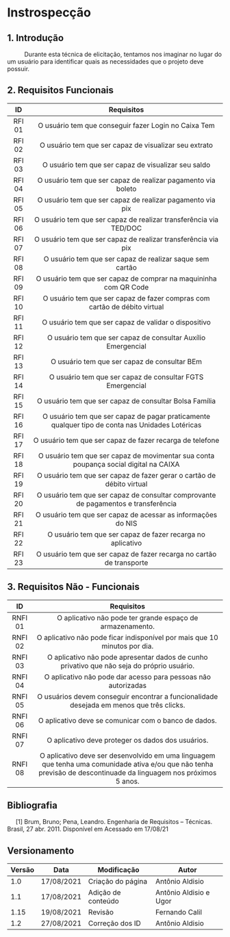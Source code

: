 # Instrospecção

## 1. Introdução


<p style="text-indent: 40px; align = "justify"> Durante esta técnica de elicitação, tentamos nos imaginar no lugar do um usuário para identificar quais as necessidades que o projeto deve possuir. </p>

## 2. Requisitos Funcionais

<center>

| ID | Requisitos | 
|:--:|:--:|
| RFI 01 | O usuário tem que conseguir fazer Login no Caixa Tem | 
| RFI 02 | O usuário tem que ser capaz de visualizar seu extrato | 
| RFI 03 | O usuário tem que ser capaz de visualizar seu saldo | 
| RFI 04 | O usuário tem que ser capaz de realizar pagamento via boleto  | 
| RFI 05 | O usuário tem que ser capaz de realizar pagamento via pix  | 
| RFI 06 | O usuário tem que ser capaz de realizar transferência via TED/DOC  | 
| RFI 07 | O usuário tem que ser capaz de realizar transferência via pix  | 
| RFI 08 | O usuário tem que ser capaz de realizar saque sem cartão  | 
| RFI 09 | O usuário tem que ser capaz de comprar na maquininha com QR Code | 
| RFI 10 | O usuário tem que ser capaz de fazer compras com cartão de débito virtual | 
| RFI 11 | O usuário tem que ser capaz de validar o dispositivo | 
| RFI 12 | O usuário tem que ser capaz de consultar Auxílio Emergencial| 
| RFI 13 | O usuário tem que ser capaz de consultar BEm | 
| RFI 14 | O usuário tem que ser capaz de consultar FGTS Emergencial | 
| RFI 15 | O usuário tem que ser capaz de consultar Bolsa Família| 
| RFI 16 | O usuário tem que ser capaz de pagar praticamente qualquer tipo de conta nas Unidades Lotéricas| 
| RFI 17 | O usuário tem que ser capaz de fazer recarga de telefone| 
| RFI 18 | O usuário tem que ser capaz de movimentar sua conta poupança social digital na CAIXA |
| RFI 19 | O usuário tem que ser capaz de fazer gerar o cartão de débito virtual | 
| RFI 20 | O usuário tem que ser capaz de consultar comprovante de pagamentos e transferência | 
| RFI 21 | O usuário tem que ser capaz de acessar as informaçōes do NIS | 
| RFI 22 | O usuário tem que ser capaz de fazer recarga no aplicativo | 
| RFI 23 | O usuário tem que ser capaz de fazer recarga no cartão de transporte | 





</center>


## 3. Requisitos Não - Funcionais

<center>

| ID | Requisitos | 
|:--:|:--:|
| RNFI 01 | O aplicativo não pode ter grande espaço de armazenamento. | 
| RNFI 02 | O aplicativo não pode ficar indisponível por mais que 10 minutos por dia. | 
| RNFI 03 | O aplicativo não pode apresentar dados de cunho privativo que não seja do próprio usuário. | 
| RNFI 04 | O aplicativo não pode dar acesso para pessoas não autorizadas | 
| RNFI 05 | O usuários devem conseguir encontrar a funcionalidade desejada em menos que três clicks. |
| RNFI 06 | O aplicativo deve se comunicar com o banco de dados.|
| RNFI 07 | O aplicativo deve proteger os dados dos usuários.|
| RNFI 08 | O aplicativo deve ser desenvolvido em uma linguagem que tenha uma comunidade ativa e/ou que não tenha previsão de descontinuade da linguagem nos próximos 5 anos.|

</center>


## Bibliografia <a id="Bibliografia"></a>
<p style="text-indent: 20px; align = "justify"> [1] Brum, Bruno; Pena, Leandro. Engenharia de Requisitos – Técnicas. Brasil, 27 abr. 2011. Disponível em <https://brunobrum.wordpress.com/2011/04/27/principais-tecnicas-de-levantamento-de-requisitos-de-sistemas/> Acessado em 17/08/21 </p>


## Versionamento

<center>

| Versão | Data | Modificação | Autor |
|--|--|--|--|
| 1.0 | 17/08/2021 | Criação do página | Antônio Aldisio |
| 1.1 | 17/08/2021 | Adição de conteúdo | Antônio Aldisio e Ugor |
| 1.15 | 19/08/2021 | Revisão | Fernando Calil |
| 1.2 | 27/08/2021 | Correção dos ID | Antônio Aldisio  |


</center>